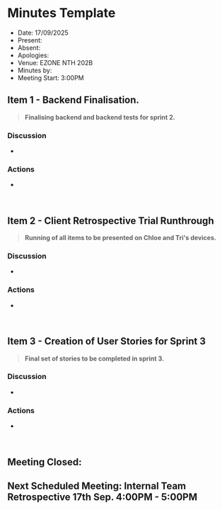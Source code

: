 # Minutes Template

- Date: 17/09/2025
- Present:
- Absent:
- Apologies:
- Venue: EZONE NTH 202B
- Minutes by:
- Meeting Start: 3:00PM

## Item 1 - Backend Finalisation.
> **Finalising backend and backend tests for sprint 2.**

### Discussion
 - 

### Actions
 - 
<br>

## Item 2 - Client Retrospective Trial Runthrough
> **Running of all items to be presented on Chloe and Tri's devices.**

### Discussion
 - 

### Actions
 - 
<br>

## Item 3 - Creation of User Stories for Sprint 3
> **Final set of stories to be completed in sprint 3.**

### Discussion
 - 
### Actions
 - 
<br>

## Meeting Closed:

## Next Scheduled Meeting: Internal Team Retrospective 17th Sep. 4:00PM - 5:00PM

